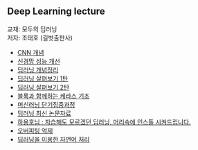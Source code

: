 ﻿## Deep Learning lecture 

교재: 모두의 딥러닝  
저자: 조태호 (길벗출판사)  

 - [CNN 개념](https://excelsior-cjh.tistory.com/79)
 - [신경망 성능 개선](https://datascienceschool.net/view-notebook/f18248a467e94c6483783afc93d08af9/)
 - [딥러닝 개념정리](https://ratsgo.github.io/deep%20learning/2017/04/22/NNtricks/)
 - [딥러닝 살펴보기 1탄](https://seamless.tistory.com/34)
 - [딥러닝 살펴보기 2탄](https://seamless.tistory.com/38)
 - [블록과 함께하는 케라스 기초](https://tykimos.github.io/lecture/)  
 - [머신러닝 단기집중과정](https://developers.google.com/machine-learning/crash-course/ml-intro?hl=ko)  
 - [딥러닝 최신 논문자료](https://paperswithcode.com/)  
 - [하용호님 : 자습해도 모르겠던 딥러닝, 머리속에 인스톨 시켜드립니다.](https://www.slideshare.net/yongho/ss-79607172)
 - [오버피팅 억제](https://kolikim.tistory.com/50)
 - [딥러닝을 이용한 자연어 처리](https://wikidocs.net/25280)

